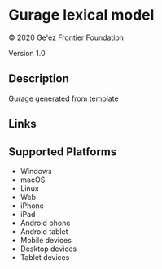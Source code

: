 Gurage lexical model
===================

© 2020 Ge'ez Frontier Foundation

Version 1.0

Description
-----------

Gurage generated from template

Links
-----

Supported Platforms
-------------------
 * Windows
 * macOS
 * Linux
 * Web
 * iPhone
 * iPad
 * Android phone
 * Android tablet
 * Mobile devices
 * Desktop devices
 * Tablet devices

